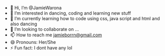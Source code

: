 - 👋 Hi, I’m @JamieWarona
- 👀 I’m interested in dancing, coding and learning new stuff
- 🌱 I’m currently learning how to code using css, java script and html and also dancing
- 💞️ I’m looking to collaborate on ...
- 📫 How to reach me jamieborrn@gmail.com
- 😄 Pronouns: Her/She
- ⚡ Fun fact: I dont have any lol

<!---
JamieWarona/JamieWarona is a ✨ special ✨ repository because its `README.md` (this file) appears on your GitHub profile.
You can click the Preview link to take a look at your changes.
--->
